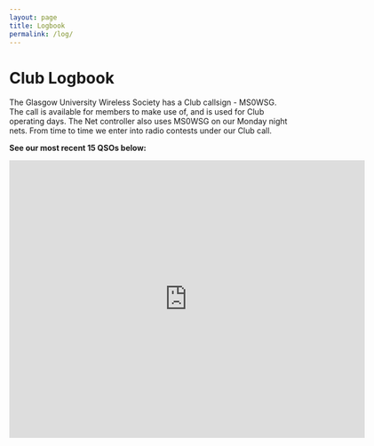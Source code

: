 ```yaml
---
layout: page
title: Logbook
permalink: /log/
---
```


# Club Logbook

The Glasgow University Wireless Society has a Club callsign - MS0WSG. The call is available for members to make use of, and is used for Club operating days. The Net controller also uses MS0WSG on our Monday night nets. From time to time we enter into radio contests under our Club call.

**See our most recent 15 QSOs below:**
<iframe align="top" frameborder="0" height="500" scrolling="yes" src="https://logbook.qrz.com/lbstat/MS0WSG/" width="640"></iframe>